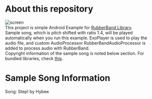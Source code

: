 # About this repository
![screen](https://user-images.githubusercontent.com/79868575/116930012-2758bc80-ac9a-11eb-9959-595dd4e4ad96.png)  
This project is simple Android Example for [RubberBand Library](https://github.com/breakfastquay/rubberband).  
Sample song, which is pitch shifted with ratio 1.4, will be played automatically when you run this example.
ExoPlayer is used to play the audio file, and custom AudioProcessor RubberBandAudioProcessor is added to process audio with RubberBand.  
Copyright information of the sample song is noted below section. For bundled libraries, check [this](https://github.com/breakfastquay/rubberband#5-copyright-notes-for-bundled-libraries).  

# Sample Song Information
Song: Step! by Hybee
